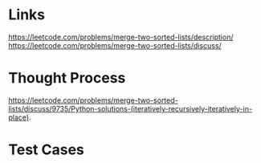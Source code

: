 # Links
https://leetcode.com/problems/merge-two-sorted-lists/description/
https://leetcode.com/problems/merge-two-sorted-lists/discuss/

# Thought Process
https://leetcode.com/problems/merge-two-sorted-lists/discuss/9735/Python-solutions-(iteratively-recursively-iteratively-in-place).

# Test Cases

